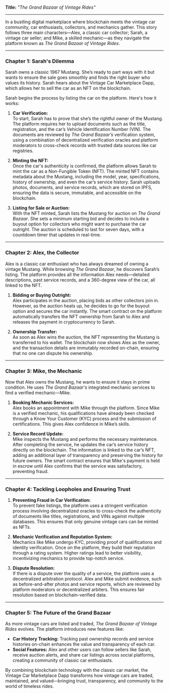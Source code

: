**Title:** *"The Grand Bazaar of Vintage Rides"*

---

In a bustling digital marketplace where blockchain meets the vintage car community, car enthusiasts, collectors, and mechanics gather. This story follows three main characters—Alex, a classic car collector; Sarah, a vintage car seller; and Mike, a skilled mechanic—as they navigate the platform known as *The Grand Bazaar of Vintage Rides*.

---

### Chapter 1: Sarah's Dilemma

Sarah owns a classic 1967 Mustang. She’s ready to part ways with it but wants to ensure the sale goes smoothly and finds the right buyer who values its history. Sarah hears about the Vintage Car Marketplace Dapp, which allows her to sell the car as an NFT on the blockchain.

Sarah begins the process by listing the car on the platform. Here's how it works:

1. **Car Verification:**\
   To start, Sarah has to prove that she’s the rightful owner of the Mustang. The platform requires her to upload documents such as the title, registration, and the car’s Vehicle Identification Number (VIN). The documents are reviewed by *The Grand Bazaar’s* verification system, using a combination of decentralized verification oracles and platform moderators to cross-check records with trusted data sources like car registries.

2. **Minting the NFT:**\
   Once the car's authenticity is confirmed, the platform allows Sarah to mint the car as a Non-Fungible Token (NFT). The minted NFT contains metadata about the Mustang, including the model, year, specifications, history of ownership, and even the car’s service history. Sarah uploads photos, documents, and service records, which are stored on IPFS, ensuring the data is secure, immutable, and accessible on the blockchain.

3. **Listing for Sale or Auction:**\
   With the NFT minted, Sarah lists the Mustang for auction on *The Grand Bazaar*. She sets a minimum starting bid and decides to include a buyout option for collectors who might want to purchase the car outright. The auction is scheduled to last for seven days, with a countdown timer that updates in real-time.

---

### Chapter 2: Alex, the Collector

Alex is a classic car enthusiast who has always dreamed of owning a vintage Mustang. While browsing *The Grand Bazaar*, he discovers Sarah’s listing. The platform provides all the information Alex needs—detailed descriptions, past service records, and a 360-degree view of the car, all linked to the NFT.

1. **Bidding or Buying Outright:**\
   Alex participates in the auction, placing bids as other collectors join in. However, as the auction heats up, he decides to go for the buyout option and secures the car instantly. The smart contract on the platform automatically transfers the NFT ownership from Sarah to Alex and releases the payment in cryptocurrency to Sarah.

2. **Ownership Transfer:**\
   As soon as Alex wins the auction, the NFT representing the Mustang is transferred to his wallet. The blockchain now shows Alex as the owner, and the transaction details are immutably recorded on-chain, ensuring that no one can dispute his ownership.

---

### Chapter 3: Mike, the Mechanic

Now that Alex owns the Mustang, he wants to ensure it stays in prime condition. He uses *The Grand Bazaar's* integrated mechanic services to find a verified mechanic—Mike.

1. **Booking Mechanic Services:**\
   Alex books an appointment with Mike through the platform. Since Mike is a verified mechanic, his qualifications have already been checked through a Know Your Customer (KYC) process and the submission of certifications. This gives Alex confidence in Mike’s skills.

2. **Service Record Update:**\
   Mike inspects the Mustang and performs the necessary maintenance. After completing the service, he updates the car’s service history directly on the blockchain. The information is linked to the car’s NFT, adding an additional layer of transparency and preserving the history for future owners. The smart contract ensures that Mike's payment is held in escrow until Alex confirms that the service was satisfactory, preventing fraud.

---

### Chapter 4: Tackling Loopholes and Ensuring Trust

1. **Preventing Fraud in Car Verification:**\
   To prevent fake listings, the platform uses a stringent verification process involving decentralized oracles to cross-check the authenticity of documents like titles, registrations, and VINs against multiple databases. This ensures that only genuine vintage cars can be minted as NFTs.

2. **Mechanic Verification and Reputation System:**\
   Mechanics like Mike undergo KYC, providing proof of qualifications and identity verification. Once on the platform, they build their reputation through a rating system. Higher ratings lead to better visibility, incentivizing mechanics to provide top-notch service.

3. **Dispute Resolution:**\
   If there is a dispute over the quality of a service, the platform uses a decentralized arbitration protocol. Alex and Mike submit evidence, such as before-and-after photos and service reports, which are reviewed by platform moderators or decentralized arbiters. This ensures fair resolution based on blockchain-verified data.

---

### Chapter 5: The Future of the Grand Bazaar

As more vintage cars are listed and traded, *The Grand Bazaar of Vintage Rides* evolves. The platform introduces new features like:

- **Car History Tracking:** Tracking past ownership records and service histories on-chain enhances the value and transparency of each car.
- **Social Features:** Alex and other users can follow sellers like Sarah, receive auction alerts, and share car listings across social platforms, creating a community of classic car enthusiasts.

By combining blockchain technology with the classic car market, the Vintage Car Marketplace Dapp transforms how vintage cars are traded, maintained, and valued—bringing trust, transparency, and community to the world of timeless rides.